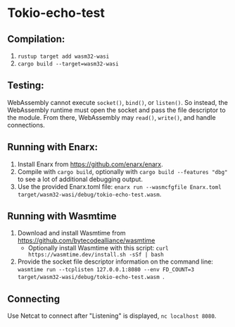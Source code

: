 # Tokio-echo-test

## Compilation:
1. `rustup target add wasm32-wasi`
2. `cargo build --target=wasm32-wasi`

## Testing:
WebAssembly cannot execute `socket()`, `bind()`, or `listen()`. So instead, the WebAssembly runtime must open the socket and pass the file descriptor to the module. From there, WebAssembly may `read()`, `write()`, and handle connections.

## Running with Enarx:
1. Install Enarx from https://github.com/enarx/enarx.
2. Compile with `cargo build`, optionally with `cargo build --features "dbg"` to see a lot of additional debugging output.
3. Use the provided Enarx.toml file: `enarx run --wasmcfgfile Enarx.toml target/wasm32-wasi/debug/tokio-echo-test.wasm`.

## Running with Wasmtime
1. Download and install Wasmtime from https://github.com/bytecodealliance/wasmtime
   * Optionally install Wasmtime with this script: `curl https://wasmtime.dev/install.sh -sSf | bash`
2. Provide the socket file descriptor information on the command line: `wasmtime run --tcplisten 127.0.0.1:8080 --env FD_COUNT=3 target/wasm32-wasi/debug/tokio-echo-test.wasm `.

## Connecting
Use Netcat to connect after "Listening" is displayed, `nc localhost 8080`.